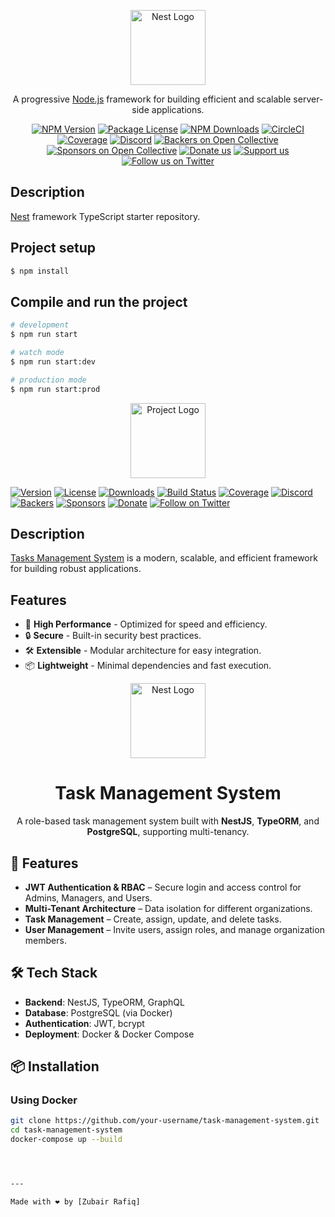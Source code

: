 <p align="center">
  <a href="http://nestjs.com/" target="blank"><img src="https://nestjs.com/img/logo-small.svg" width="120" alt="Nest Logo" /></a>
</p>

[circleci-image]: https://img.shields.io/circleci/build/github/nestjs/nest/master?token=abc123def456
[circleci-url]: https://circleci.com/gh/nestjs/nest

  <p align="center">A progressive <a href="http://nodejs.org" target="_blank">Node.js</a> framework for building efficient and scalable server-side applications.</p>
    <p align="center">
<a href="https://www.npmjs.com/~nestjscore" target="_blank"><img src="https://img.shields.io/npm/v/@nestjs/core.svg" alt="NPM Version" /></a>
<a href="https://www.npmjs.com/~nestjscore" target="_blank"><img src="https://img.shields.io/npm/l/@nestjs/core.svg" alt="Package License" /></a>
<a href="https://www.npmjs.com/~nestjscore" target="_blank"><img src="https://img.shields.io/npm/dm/@nestjs/common.svg" alt="NPM Downloads" /></a>
<a href="https://circleci.com/gh/nestjs/nest" target="_blank"><img src="https://img.shields.io/circleci/build/github/nestjs/nest/master" alt="CircleCI" /></a>
<a href="https://coveralls.io/github/nestjs/nest?branch=master" target="_blank"><img src="https://coveralls.io/repos/github/nestjs/nest/badge.svg?branch=master#9" alt="Coverage" /></a>
<a href="https://discord.gg/G7Qnnhy" target="_blank"><img src="https://img.shields.io/badge/discord-online-brightgreen.svg" alt="Discord"/></a>
<a href="https://opencollective.com/nest#backer" target="_blank"><img src="https://opencollective.com/nest/backers/badge.svg" alt="Backers on Open Collective" /></a>
<a href="https://opencollective.com/nest#sponsor" target="_blank"><img src="https://opencollective.com/nest/sponsors/badge.svg" alt="Sponsors on Open Collective" /></a>
  <a href="https://paypal.me/kamilmysliwiec" target="_blank"><img src="https://img.shields.io/badge/Donate-PayPal-ff3f59.svg" alt="Donate us"/></a>
    <a href="https://opencollective.com/nest#sponsor"  target="_blank"><img src="https://img.shields.io/badge/Support%20us-Open%20Collective-41B883.svg" alt="Support us"></a>
  <a href="https://twitter.com/nestframework" target="_blank"><img src="https://img.shields.io/twitter/follow/nestframework.svg?style=social&label=Follow" alt="Follow us on Twitter"></a>
</p>
  <!--[![Backers on Open Collective](https://opencollective.com/nest/backers/badge.svg)](https://opencollective.com/nest#backer)
  [![Sponsors on Open Collective](https://opencollective.com/nest/sponsors/badge.svg)](https://opencollective.com/nest#sponsor)-->

## Description

[Nest](https://github.com/nestjs/nest) framework TypeScript starter repository.

## Project setup

```bash
$ npm install
```

## Compile and run the project

```bash
# development
$ npm run start

# watch mode
$ npm run start:dev

# production mode
$ npm run start:prod
```
<p align="center">
  <a href="https://yourproject.com/" target="blank"><img src="https://yourlogo.com/logo.svg" width="120" alt="Project Logo" /></a>
</p>

[![Version](https://img.shields.io/npm/v/yourpackage.svg)](https://www.npmjs.com/package/yourpackage)
[![License](https://img.shields.io/npm/l/yourpackage.svg)](LICENSE)
[![Downloads](https://img.shields.io/npm/dm/yourpackage.svg)](https://www.npmjs.com/package/yourpackage)
[![Build Status](https://img.shields.io/circleci/build/github/yourorg/yourrepo/master)](https://circleci.com/gh/yourorg/yourrepo)
[![Coverage](https://coveralls.io/repos/github/yourorg/yourrepo/badge.svg?branch=master)](https://coveralls.io/github/yourorg/yourrepo?branch=master)
[![Discord](https://img.shields.io/badge/discord-online-brightgreen.svg)](https://discord.gg/yourdiscord)
[![Backers](https://opencollective.com/yourproject/backers/badge.svg)](https://opencollective.com/yourproject#backer)
[![Sponsors](https://opencollective.com/yourproject/sponsors/badge.svg)](https://opencollective.com/yourproject#sponsor)
[![Donate](https://img.shields.io/badge/Donate-PayPal-ff3f59.svg)](https://paypal.me/yourpaypal)
[![Follow on Twitter](https://img.shields.io/twitter/follow/yourproject.svg?style=social&label=Follow)](https://twitter.com/yourproject)

## Description

[Tasks Management System]([https://github.com/yourorg/yourrepo](https://github.com/H-M-Zubair/task-management-app.git)) is a modern, scalable, and efficient framework for building robust applications.

## Features

- 🚀 **High Performance** - Optimized for speed and efficiency.
- 🔒 **Secure** - Built-in security best practices.
- 🛠️ **Extensible** - Modular architecture for easy integration.
- 📦 **Lightweight** - Minimal dependencies and fast execution.
<p align="center">
  <a href="http://nestjs.com/" target="blank"><img src="https://nestjs.com/img/logo-small.svg" width="120" alt="Nest Logo" /></a>
</p>

<h1 align="center">Task Management System</h1>

<p align="center">
  A role-based task management system built with <b>NestJS</b>, <b>TypeORM</b>, and <b>PostgreSQL</b>, supporting multi-tenancy.
</p>

## 🚀 Features
- **JWT Authentication & RBAC** – Secure login and access control for Admins, Managers, and Users.
- **Multi-Tenant Architecture** – Data isolation for different organizations.
- **Task Management** – Create, assign, update, and delete tasks.
- **User Management** – Invite users, assign roles, and manage organization members.

## 🛠 Tech Stack
- **Backend**: NestJS, TypeORM, GraphQL
- **Database**: PostgreSQL (via Docker)
- **Authentication**: JWT, bcrypt
- **Deployment**: Docker & Docker Compose

## 📦 Installation

### Using Docker
```sh
git clone https://github.com/your-username/task-management-system.git
cd task-management-system
docker-compose up --build




---

Made with ❤️ by [Zubair Rafiq]

